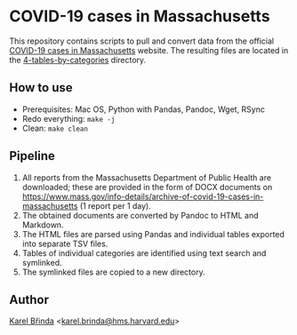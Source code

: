 # COVID-19 cases in Massachusetts

This repository contains scripts to pull and convert data from the official [COVID-19 cases in Massachusetts](https://www.mass.gov/info-details/archive-of-covid-19-cases-in-massachusetts) website. The resulting files are located in the [4-tables-by-categories](4-tables-by-categories/) directory.

## How to use

* Prerequisites: Mac OS, Python with Pandas, Pandoc, Wget, RSync
* Redo everything: `make -j`
* Clean: `make clean`

## Pipeline

1. All reports from the Massachusetts Department of Public Health are downloaded; these are provided in the form of DOCX documents on https://www.mass.gov/info-details/archive-of-covid-19-cases-in-massachusetts (1 report per 1 day).
2. The obtained documents are converted by Pandoc to HTML and Markdown.
3. The HTML files are parsed using Pandas and individual tables exported into separate TSV files.
4. Tables of individual categories are identified using text search and symlinked.
5. The symlinked files are copied to a new directory.

## Author

[Karel Břinda](https://scholar.harvard.edu/brinda) \<karel.brinda@hms.harvard.edu\>
